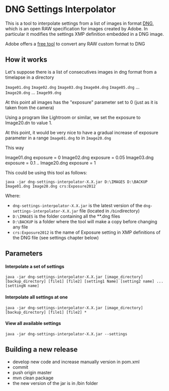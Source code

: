 # DNG Settings Interpolator

This is a tool to interpolate settings from a list of images in format [DNG](https://www.adobe.com/content/dam/acom/en/products/photoshop/pdfs/dng_spec_1.4.0.0.pdf), which is an open RAW specification for images created by Adobe. In particular it modifies the settings XMP definition embedded in a DNG image.
 

Adobe offers a [free tool](https://helpx.adobe.com/es/photoshop/using/adobe-dng-converter.html) to convert any RAW custom format to DNG

 
## How it works

Let's suppose there is a list of consecutives images in dng format from a timelapse in a directory

`Image01.dng`
`Image02.dng`
`Image03.dng`
`Image04.dng`
`Image05.dng`
...
`Image20.dng`
...
`Image99.dng`

At this point all images has the "exposure" parameter set to 0 (just as it is taken from the camera)

Using a program like Lightroom or similar, we set the exposure to Image20.dn to value 1.

At this point, it would be very nice to have a gradual increase of exposure parameter in a range `Image01.dng` to in `Image20.dng`

This way

Image01.dng exposure = 0
Image02.dng exposure = 0.05
Image03.dng exposure = 0.1
..
Image20.dng exposure = 1

This could be using this tool as follows:

`java -jar dng-settings-interpolator-X.X.jar D:\IMAGES D:\BACKUP Image01.dng Image20.dng crs:Exposure2012`

Where:

* `dng-settings-interpolator-X.X.jar` is the latest version of the `dng-settings-interpolator-X.X.jar` file (located in `/bin`directory) 
* `D:\IMAGES` is the folder containing all the **.dng files
* `D:\BACKUP` is a folder where the tool will make a copy before changing any file
* `crs:Exposure2012` is the name of Exposure setting in XMP definitions of the DNG file (see settings chapter below) 



## Parameters


#### Interpolate a set of settings 

`java -jar dng-settings-interpolator-X.X.jar [image_directory] [backup_directory] [file1] [file2] [setting1 Name] [setting2 name] ... [settingN name]`

 
#### Interpolate all settings at one

`java -jar dng-settings-interpolator-X.X.jar [image_directory] [backup_directory] [file1] [file2] *`
 
#### View all available settings

`java -jar dng-settings-interpolator-X.X.jar --settings`


## Building a new release

* develop new code and increase manually version in pom.xml
* commit
* push origin master
* mvn clean package
* the new version of the jar is in /bin folder
